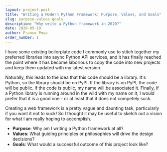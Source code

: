 ```yaml
---
layout: project-post
title: "Writing a Modern Python Framework: Purpose, Values, and Goals"
slug: purpose-values-goals
description: "Why write a Python framework in 2020?"
date: 2020-05-10
author: Franco Posa
order_number: 1
---
```


I have some existing boilerplate code I commonly use to stitch together my preferred libraries into async Python API services, and it has finally reached the point where it has become laborious to copy the code into new projects and keep them updated with my latest version.

Naturally, this leads to the idea that this code should be a library. It's Python, so the library should be on PyPI. If the library is on PyPI, the code will be public. If the code is public, my name will be associated it. Finally, if a Python library is running around in the wild with my name on it, I would prefer that it is a good one - or at least that it does not competely suck.

Creating a web framework is a pretty vague and daunting task, particularly if you want it not to suck! So I thought it may be useful to sketch out a vision for what I am really hoping to accomplish.

* **Purpose**: Why am I writing a Python framework at all?
* **Values**: What guiding principles or philosophies will drive the design decisions?
* **Goals**: What would a successful outcome of this project look like?

